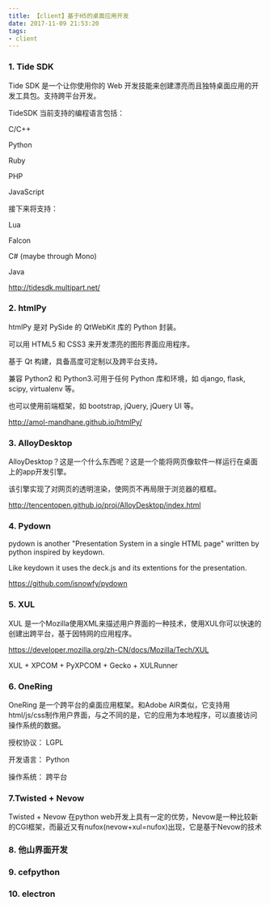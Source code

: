 ```yaml
---
title: 【client】基于H5的桌面应用开发
date: 2017-11-09 21:53:20
tags:
- client
---
```


### 1. Tide SDK

Tide SDK 是一个让你使用你的 Web 开发技能来创建漂亮而且独特桌面应用的开发工具包。支持跨平台开发。

TideSDK 当前支持的编程语言包括：

C/C++

Python

Ruby

PHP

JavaScript

接下来将支持：

Lua

Falcon

C# (maybe through Mono)

Java

<http://tidesdk.multipart.net/>

### 2. htmlPy

htmlPy 是对 PySide 的 QtWebKit 库的 Python 封装。

可以用 HTML5 和 CSS3 来开发漂亮的图形界面应用程序。

基于 Qt 构建，具备高度可定制以及跨平台支持。

兼容 Python2 和 Python3.可用于任何 Python 库和环境，如 django, flask, scipy, virtualenv 等。

也可以使用前端框架，如 bootstrap, jQuery, jQuery UI 等。

<http://amol-mandhane.github.io/htmlPy/>

### 3. AlloyDesktop

AlloyDesktop？这是一个什么东西呢？这是一个能将网页像软件一样运行在桌面上的app开发引擎。

该引擎实现了对网页的透明渲染，使网页不再局限于浏览器的框框。

<http://tencentopen.github.io/proj/AlloyDesktop/index.html>

### 4. Pydown

pydown is another "Presentation System in a single HTML page" written by python inspired by keydown.

Like keydown it uses the deck.js and its extentions for the presentation.

<https://github.com/isnowfy/pydown>

### 5. XUL

XUL 是一个Mozilla使用XML来描述用户界面的一种技术，使用XUL你可以快速的创建出跨平台，基于因特网的应用程序。

<https://developer.mozilla.org/zh-CN/docs/Mozilla/Tech/XUL>

XUL + XPCOM + PyXPCOM + Gecko + XULRunner

### 6. OneRing

OneRing 是一个跨平台的桌面应用框架。和Adobe AIR类似，它支持用html/js/css制作用户界面，与之不同的是，它的应用为本地程序，可以直接访问操作系统的数据。

授权协议： LGPL

开发语言： Python

操作系统： 跨平台

### 7.Twisted + Nevow

Twisted + Nevow  在python web开发上具有一定的优势，Nevow是一种比较新的CGI框架，而最近又有nufox(nevow+xul=nufox)出现，它是基于Nevow的技术

### 8. 他山界面开发

### 9. cefpython

### 10. electron



